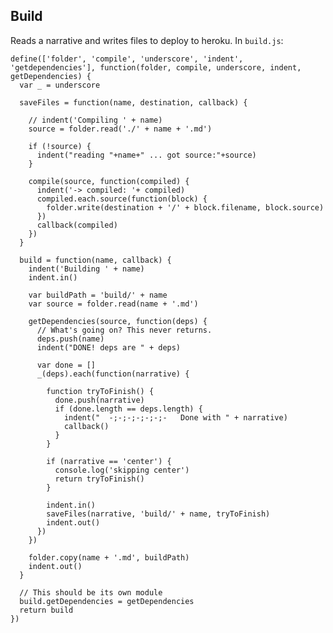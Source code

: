 Build
-----

Reads a narrative and writes files to deploy to heroku. In `build.js`:

    define(['folder', 'compile', 'underscore', 'indent', 'getdependencies'], function(folder, compile, underscore, indent, getDependencies) {
      var _ = underscore

      saveFiles = function(name, destination, callback) {

        // indent('Compiling ' + name)
        source = folder.read('./' + name + '.md')

        if (!source) {
          indent("reading "+name+" ... got source:"+source)
        }

        compile(source, function(compiled) {
          indent('-> compiled: '+ compiled)
          compiled.each.source(function(block) {
            folder.write(destination + '/' + block.filename, block.source)
          })
          callback(compiled)
        })
      }

      build = function(name, callback) {
        indent('Building ' + name)
        indent.in()

        var buildPath = 'build/' + name
        var source = folder.read(name + '.md')

        getDependencies(source, function(deps) {
          // What's going on? This never returns.
          deps.push(name)
          indent("DONE! deps are " + deps)

          var done = []
          _(deps).each(function(narrative) {

            function tryToFinish() {
              done.push(narrative)
              if (done.length == deps.length) {
                indent("  -;-;-;-;-;-;-   Done with " + narrative)
                callback()
              }
            }

            if (narrative == 'center') { 
              console.log('skipping center')
              return tryToFinish()
            }

            indent.in()
            saveFiles(narrative, 'build/' + name, tryToFinish)
            indent.out()
          })
        })

        folder.copy(name + '.md', buildPath)
        indent.out()
      }

      // This should be its own module
      build.getDependencies = getDependencies
      return build
    })
